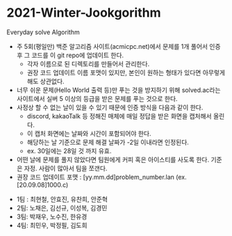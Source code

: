 # 2021-Winter-Jookgorithm

Everyday solve Algorithm

- 주 5회(평일만) 백준 알고리즘 사이트(acmicpc.net)에서 문제를 1개 풀어서 인증 후 그 코드를 이 git repo에 업데이트 한다.
  - 각자 이름으로 된 디렉토리를 만들어서 관리한다.
  - 권장 코드 업데이트 이름 포맷이 있지만, 본인이 원하는 형태가 있다면 아무렇게 해도 상관없다.
- 너무 쉬운 문제(Hello World 출력 등)만 푸는 것을 방지하기 위해 solved.ac라는 사이트에서 실버 5 이상의 등급을 받은 문제를 푸는 것으로 한다.
- 사정상 할 수 없는 날이 있을 수 있기 때문에 인증 방식을 다음과 같이 한다.
  - discord, kakaoTalk 등 정해진 매체에 매일 정답을 받은 화면을 캡처해서 올린다.
  - 이 캡처 화면에는 날짜와 시간이 포함되어야 한다.
  - 해당하는 날 기준으로 문제 해결 날짜가 -2일 이내라면 인정된다.
  - ex. 30일에는 28일 것 까지 유효.
- 어떤 날에 문제를 풀지 않았다면 팀원에게 커피 혹은 아이스티를 사도록 한다. 기준은 자정. 사람이 많아서 팀을 쪼갠다.
- 권장 코드 업데이트 포맷 : [yy.mm.dd]problem_number.lan (ex. [20.09.08]1000.c)
+ 1팀 : 최현철, 안효진, 유찬희, 안준혁
+ 2팀: 노채은, 김선규, 이성복, 김경민
+ 3팀: 박재우, 노수진, 한유경
+ 4팀: 최민우, 박정필, 김도희
